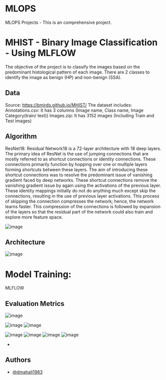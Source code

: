 # MLOPS
MLOPS Projects - This is an comprehensive project.

#  MHIST - Binary Image Classification - Using MLFLOW
The objective of the project is to classify the images based on the predominant histological pattern of each image. There are 2 classes to identify the image as benign (HP) and non-benign (SSA).

## Data
Source: https://bmirds.github.io/MHIST/
The dataset includes:
Annotations.csv: It has 3 columns (Image name, Class name, Image Category(train/ test))
Images.zip: It has 3152 images (Including Train and Test Images)

## Algorithm

ResNet18: Residual Network18 is a 72-layer architecture with 18 deep layers.
The primary idea of ResNet is the use of jumping connections that are mostly referred to as shortcut connections or identity connections. These connections primarily function by hopping over one or multiple layers forming shortcuts between these layers. The aim of introducing these shortcut connections was to resolve the predominant issue of vanishing gradient faced by deep networks. These shortcut connections remove the vanishing gradient issue by again using the activations of the previous layer. These identity mappings initially do not do anything much except skip the connections, resulting in the use of previous layer activations. This process of skipping the connection compresses the network; hence, the network learns faster. This compression of the connections is followed by expansion of the layers so that the residual part of the network could also train and explore more feature space.

![image](https://github.com/dmahali1983/MLOPS/assets/46201233/889e63d1-29da-4c92-84ad-91dedafc1e38)


## Architecture

![image](https://github.com/dmahali1983/MLOPS/assets/46201233/ece39ac4-afad-42a6-9e9f-08aa12b8ef53)

# Model Training:
  MLFLOW

## Evaluation Metrics


![image](https://github.com/dmahali1983/MLOPS/assets/46201233/e687f878-106b-4b0a-a2ee-d4a26c68f623)

![image](https://github.com/dmahali1983/MLOPS/assets/46201233/f188004a-0db6-47dd-b54c-61572e44d273)
![image](https://github.com/dmahali1983/MLOPS/assets/46201233/ea620ad9-2892-4f80-b079-77a9f2f28708)

![image](https://github.com/dmahali1983/MLOPS/assets/46201233/6bb6362c-0a74-4ff8-8975-4d8d40d2b02a)
![image](https://github.com/dmahali1983/MLOPS/assets/46201233/3b17d248-2669-4b25-8e89-674afdb133f9)
![image](https://github.com/dmahali1983/MLOPS/assets/46201233/5bc5b410-b706-4e48-a15a-526c31c65ae6)
![image](https://github.com/dmahali1983/MLOPS/assets/46201233/a1de31f7-3d67-4167-930d-2a9f7b62039d)

 
-
## Authors

- [@dmahali1983](https://github.com/dmahali1983)
